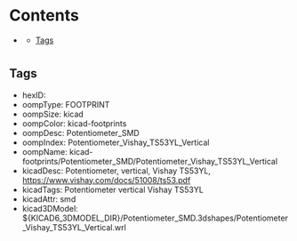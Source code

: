 



Contents
========

* [](#)
	* [Tags](#tags)

# 

## Tags

- hexID: 
- oompType: FOOTPRINT
- oompSize: kicad
- oompColor: kicad-footprints
- oompDesc: Potentiometer_SMD
- oompIndex: Potentiometer_Vishay_TS53YL_Vertical
- oompName: kicad-footprints/Potentiometer_SMD/Potentiometer_Vishay_TS53YL_Vertical
- kicadDesc: Potentiometer, vertical, Vishay TS53YL, https://www.vishay.com/docs/51008/ts53.pdf
- kicadTags: Potentiometer vertical Vishay TS53YL
- kicadAttr: smd
- kicad3DModel: ${KICAD6_3DMODEL_DIR}/Potentiometer_SMD.3dshapes/Potentiometer_Vishay_TS53YL_Vertical.wrl
